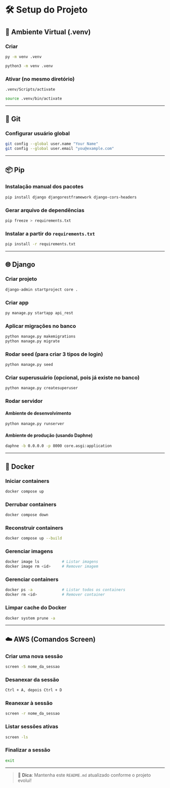 # 🛠️ Setup do Projeto

## 📁 Ambiente Virtual (.venv)

### Criar
```bash
py -m venv .venv

python3 -m venv .venv
```

### Ativar (no mesmo diretório)
```bash
.venv/Scripts/activate

source .venv/bin/activate
```

---

## 🧬 Git

### Configurar usuário global
```bash
git config --global user.name "Your Name"
git config --global user.email "you@example.com"
```

---

## 📦 Pip

### Instalação manual dos pacotes
```bash
pip install django djangorestframework django-cors-headers
```

### Gerar arquivo de dependências
```bash
pip freeze > requirements.txt
```

### Instalar a partir do `requirements.txt`
```bash
pip install -r requirements.txt
```

---

## 🌐 Django

### Criar projeto
```bash
django-admin startproject core .
```

### Criar app
```bash
py manage.py startapp api_rest
```

### Aplicar migrações no banco
```bash
python manage.py makemigrations
python manage.py migrate
```

### Rodar seed (para criar 3 tipos de login)
```bash
python manage.py seed
```

### Criar superusuário (opcional, pois já existe no banco)
```bash
python manage.py createsuperuser
```

### Rodar servidor

#### Ambiente de desenvolvimento
```bash
python manage.py runserver
```

#### Ambiente de produção (usando Daphne)
```bash
daphne -b 0.0.0.0 -p 8000 core.asgi:application
```

---

## 🐳 Docker

### Iniciar containers
```bash
docker compose up
```

### Derrubar containers
```bash
docker compose down
```

### Reconstruir containers
```bash
docker compose up --build
```

### Gerenciar imagens
```bash
docker image ls          # Listar imagens
docker image rm <id>     # Remover imagem
```

### Gerenciar containers
```bash
docker ps -a             # Listar todos os containers
docker rm <id>           # Remover container
```

### Limpar cache do Docker
```bash
docker system prune -a
```

---

## ☁️ AWS (Comandos Screen)

### Criar uma nova sessão
```bash
screen -S nome_da_sessao
```

### Desanexar da sessão
```bash
Ctrl + A, depois Ctrl + D
```

### Reanexar à sessão
```bash
screen -r nome_da_sessao
```

### Listar sessões ativas
```bash
screen -ls
```

### Finalizar a sessão
```bash
exit
```

---

> 🧾 **Dica**: Mantenha este `README.md` atualizado conforme o projeto evolui!

